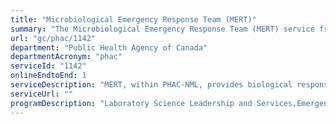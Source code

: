 ```yaml
---
title: "Microbiological Emergency Response Team (MERT)"
summary: "The Microbiological Emergency Response Team (MERT) service from Public Health Agency of Canada is available end-to-end online, according to the GC Service Inventory."
url: "gc/phac/1142"
department: "Public Health Agency of Canada"
departmentAcronym: "phac"
serviceId: "1142"
onlineEndtoEnd: 1
serviceDescription: "MERT, within PHAC-NML, provides biological response capabilities for the Government of Canada that are outlined within the Federal Emergency Response Plan and Federal Terrorism Response Plan, under mandate of Emergency Management Act.  MERT can provide mobile laboratory testing support during operational biosecurity events (G7, Olympics) or domestic incidents of concern as the biological subject matter experts of the RCMP led National Chemical, Biological, Radiological, Nuclear Explosives (CBRNE) Response Team, and can be deployed internationally to support laboratory capacity for emerging infectious diseases."
serviceUrl: ""
programDescription: "Laboratory Science Leadership and Services,Emergency Preparedness and Response,Biosecurity"
---
```

